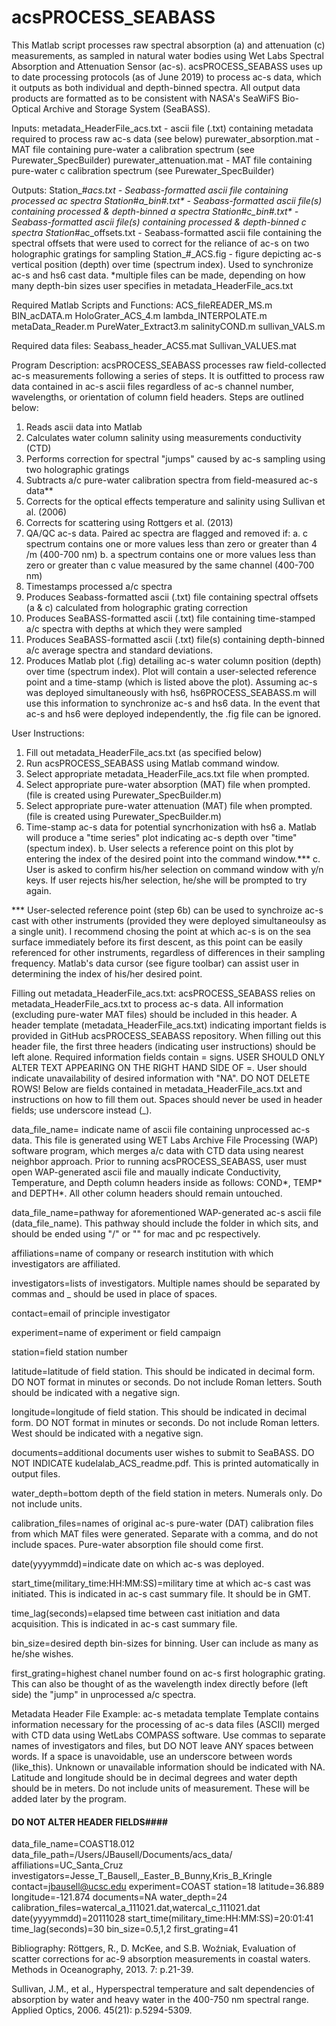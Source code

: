 # acsPROCESS_SEABASS

This Matlab script processes raw spectral absorption (a) and attenuation (c) measurements, as sampled in natural water bodies using Wet Labs Spectral Absorption and Attenuation Sensor (ac-s). acsPROCESS_SEABASS uses up to date processing protocols (as of June 2019) to process ac-s data, which it outputs as both individual and depth-binned spectra. All output data products are formatted as to be consistent with NASA's SeaWiFS Bio-Optical Archive and Storage System (SeaBASS).

Inputs:
metadata_HeaderFile_acs.txt - ascii file (.txt) containing metadata required to process raw ac-s data (see below)
purewater_absorption.mat - MAT file containing pure-water a calibration spectrum (see Purewater_SpecBuilder)
purewater_attenuation.mat - MAT file containing pure-water c calibration spectrum (see Purewater_SpecBuilder)

Outputs:
Station_#_acs.txt - Seabass-formatted ascii file containing processed ac spectra
Station_#_a_bin#.txt* - Seabass-formatted ascii file(s) containing processed & depth-binned a spectra
Station_#_c_bin#.txt* - Seabass-formatted ascii file(s) containing processed & depth-binned c spectra
Station_#ac_offsets.txt - Seabass-formatted ascii file containing the spectral offsets that were used to correct for the reliance of ac-s  on two holographic gratings for sampling
Station_#_ACS.fig - figure depicting ac-s vertical position (depth) over time (spectrum index). Used to synchronize ac-s and hs6 cast data.
*multiple files can be made, depending on how many depth-bin sizes user specifies in metadata_HeaderFile_acs.txt

Required Matlab Scripts and Functions:
ACS_fileREADER_MS.m
BIN_acDATA.m
HoloGrater_ACS_4.m
lambda_INTERPOLATE.m
metaData_Reader.m
PureWater_Extract3.m
salinityCOND.m
sullivan_VALS.m

Required data files:
Seabass_header_ACS5.mat
Sullivan_VALUES.mat

Program Description:
acsPROCESS_SEABASS processes raw field-collected ac-s measurements following a series of steps. It is outfitted to process raw data contained in ac-s ascii files regardless of ac-s channel number, wavelengths, or orientation of column field headers. Steps are outlined below:
  1. Reads ascii data into Matlab
  2. Calculates water column salinity using measurements conductivity (CTD)
  3. Performs correction for spectral "jumps" caused by ac-s sampling using two holographic gratings
  4. Subtracts a/c pure-water calibration spectra from field-measured ac-s data**
  5. Corrects for the optical effects temperature and salinity using Sullivan et al. (2006)
  6. Corrects for scattering using Rottgers et al. (2013)
  7. QA/QC ac-s data. Paired ac spectra are flagged and removed if:
    a. c spectrum contains one or more values less than zero or greater than 4 /m (400-700 nm)
    b. a spectrum contains one or more values less than zero or greater than c value measured by the same channel (400-700 nm)
  8. Timestamps processed a/c spectra
  9. Produces Seabass-formatted ascii (.txt) file containing spectral offsets (a & c) calculated from holographic grating correction 
  10. Produces SeaBASS-formatted ascii (.txt) file containing time-stamped a/c spectra with depths at which they were sampled
  11. Produces SeaBASS-formatted ascii (.txt) file(s) containing depth-binned a/c average spectra and standard deviations. 
  12. Produces Matlab plot (.fig) detailing ac-s water column position (depth) over time (spectrum index). Plot will contain a user-selected reference point and a time-stamp (which is listed above the plot). Assuming ac-s was deployed simultaneously with hs6, hs6PROCESS_SEABASS.m will use this information to synchronize ac-s and hs6 data. In the event that ac-s and hs6 were deployed independently, the .fig file can be ignored.
  
User Instructions:
  1. Fill out metadata_HeaderFile_acs.txt (as specified below)
  2. Run acsPROCESS_SEABASS using Matlab command window.
  3. Select appropriate metadata_HeaderFile_acs.txt file when prompted. 
  4. Select appropriate pure-water absorption (MAT) file when prompted. (file is created using Purewater_SpecBuilder.m)
  5. Select appropriate pure-water attenuation (MAT) file when prompted. (file is created using Purewater_SpecBuilder.m)
  6. Time-stamp ac-s data for potential syncrhonization with hs6
    a. Matlab will produce a "time series" plot indicating ac-s depth over "time" (spectum index).
    b. User selects a reference point on this plot by entering the index of the desired point into the command window.***
    c. User is asked to confirm his/her selection on command window with y/n keys. If user rejects his/her selection, he/she will be           prompted to try again.
    
*** User-selected reference point (step 6b) can be used to synchroize ac-s cast with other instruments (provided they were deployed simultaneoulsy as a single unit). I recommend chosing the point at which ac-s is on the sea surface immediately before its first descent, as this point can be easily referenced for other instruments, regardless of differences in their sampling frequency. Matlab's data cursor (see figure toolbar) can assist user in determining the index of his/her desired point. 

Filling out metadata_HeaderFile_acs.txt:
acsPROCESS_SEABASS relies on metadata_HeaderFile_acs.txt to process ac-s data. All information (excluding pure-water MAT files) should be included in this header. A header template (metadata_HeaderFile_acs.txt) indicating important fields is provided in GitHub acsPROCESS_SEABASS repository. When filling out this header file, the first three headers (indicating user instructions) should be left alone. Required information fields contain = signs. USER SHOULD ONLY ALTER TEXT APPEARING ON THE RIGHT HAND SIDE OF =. User should indicate unavailability of desired information with "NA". DO NOT DELETE ROWS! Below are fields contained in metadata_HeaderFile_acs.txt and instructions on how to fill them out. Spaces should never be used in header fields; use underscore instead (_).

data_file_name= indicate name of ascii file containing unprocessed ac-s data. This file is generated using WET Labs Archive File Processing (WAP) software program, which merges a/c data with CTD data using nearest neighbor approach. Prior to running acsPROCESS_SEABASS, user must open  WAP-generated ascii file and maually indicate Conductivity, Temperature, and Depth column headers inside as follows: COND*, TEMP* and DEPTH*. All other column headers should remain untouched.

data_file_name=pathway for aforementioned WAP-generated ac-s ascii file (data_file_name). This pathway should include the folder in which sits, and should be ended using "/" or "\" for mac and pc respectively. 

affiliations=name of company or research institution with which investigators are affiliated. 

investigators=lists of investigators. Multiple names should be separated by commas and _ should be used in place of spaces.

contact=email of principle investigator

experiment=name of experiment or field campaign 

station=field station number 

latitude=latitude of field station. This should be indicated in decimal form. DO NOT format in minutes or seconds. Do not include Roman letters. South should be indicated with a negative sign.

longitude=longitude of field station. This should be indicated in decimal form. DO NOT format in minutes or seconds. Do not include Roman letters. West should be indicated with a negative sign.

documents=additional documents user wishes to submit to SeaBASS. DO NOT INDICATE kudelalab_ACS_readme.pdf. This is printed automatically in output files.

water_depth=bottom depth of the field station in meters. Numerals only. Do not include units.

calibration_files=names of original ac-s pure-water (DAT) calibration files from which MAT files were generated. Separate with a comma, and do not include spaces. Pure-water absorption file should come first. 

date(yyyymmdd)=indicate date on which ac-s was deployed.

start_time(military_time:HH:MM:SS)=military time at which ac-s cast was initiated. This is indicated in ac-s cast summary file. It should be in GMT.

time_lag(seconds)=elapsed time between cast initiation and data acquisition. This is indicated in ac-s cast summary file.

bin_size=desired depth bin-sizes for binning. User can include as many as he/she wishes.

first_grating=highest chanel number found on ac-s first holographic grating. This can also be thought of as the wavelength index directly before (left side) the "jump" in unprocessed a/c spectra.


Metadata Header File Example:
ac-s metadata template
Template contains information necessary for the processing of ac-s data files (ASCII) merged with CTD data using WetLabs COMPASS software. Use commas to separate names of investigators and files, but DO NOT leave ANY spaces between words. If a space is unavoidable, use an underscore between words (like_this). Unknown or unavailable information should be indicated with NA. Latitude and longitude should be in decimal degrees and water depth should be in meters. Do not include units of measurement. These will be added later by the program. 
#### DO NOT ALTER HEADER FIELDS####
data_file_name=COAST18.012
data_file_path=/Users/JBausell/Documents/acs_data/
affiliations=UC_Santa_Cruz
investigators=Jesse_T_Bausell,_Easter_B_Bunny,Kris_B_Kringle
contact=jbausell@ucsc.edu
experiment=COAST
station=18
latitude=36.889
longitude=-121.874
documents=NA
water_depth=24
calibration_files=watercal_a_111021.dat,watercal_c_111021.dat
date(yyyymmdd)=20111028
start_time(military_time:HH:MM:SS)=20:01:41
time_lag(seconds)=30
bin_size=0.5,1,2
first_grating=41

Bibliography:
Röttgers, R., D. McKee, and S.B. Woźniak, Evaluation of scatter corrections for ac-9 absorption measurements in coastal waters. Methods in Oceanography, 2013. 7: p.21-39.

Sullivan, J.M., et al., Hyperspectral temperature and salt dependencies of absorption by water and heavy water in the 400-750 nm spectral range. Applied Optics, 2006. 45(21): p.5294-5309.
